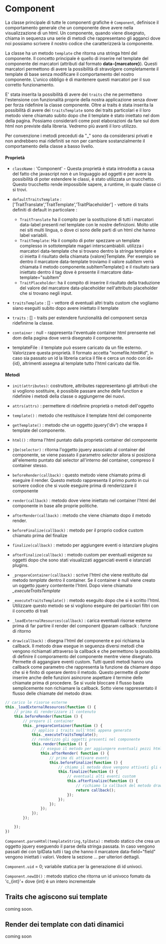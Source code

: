 # Component

La classe principale di tutte le componenti grafiche è `Component`, definisce il comportamento
generale che un componente deve avere nella visualizzazione di un html. Un componente, quando viene disegnato,
chiama in sequenza una serie di metodi che rappresentano gli agganci dove noi possiamo scrivere il nostro codice
che caratterizzerà la componente.

La classe ha un metodo `template` che ritorna una stringa html del componente. Il concetto principale è quello di 
inserire nel template del componente dei marcatori (attributi dal formato **data-{marcatore}**). 
Questi marcatori permettono di avere la possibilità di stravolgere completamente il template di base senza modificare 
il comportamento del nostro componente. L'unico obbligo è di mantenere questi marcatori per il suo corretto funzionamento.

E' stata inserita la possibilità di avere dei `traits` che ne permetteno l'estensione
con funzionalità proprie della nostra applicazione senza dover per forza ridefinire la classe componente. 
Oltre ai traits è stata inserita la possibilità di avere dei `traitsTemplate` sono dei traits particolari e il loro 
metodo viene chiamato subito dopo che il template è stato iniettato nel dom della pagina.
Possiamo considerarli come post elaborazioni da fare sul dom html non previste dalla libreria. Vedremo più
avanti il loro utilizzo.

Per convenzione i metodi preceduti da "_" sono da considerarsi privati e non andrebbero mai ridefiniti se non per cambiare
sostanzialmente il comportamento della classe a basso livello.


#### Proprietà

- `className` : 'Component' - Questa proprietà è stata introdotta a causa del fatto che javascript non è un linguaggio 
ad oggetti e per avere la possibilità di poter estendere le classi, è stato utilizzata un trucchetto. Questo trucchetto 
rende impossibile sapere, a runtime, in quale classe ci si trovi.

- `defaultTraitsTemplate` : ['TraitTranslate','TraitTemplate','TraitPlaceholder'] - vettore di traits definiti di default
in particolare :
    - `TraitTranslate` ha il compito per la sostituzione di tutti i marcatori data-label presenti nel template con le nostre 
    definizioni. Molto utile nei siti multi lingua, o dove ci sono delle parti di un html che hanno label variabili.
    - `TraitTemplate`: Ha il compito di poter spezzare un template complesso in sottotemplate magari interscambiabili.
    utilizza i marcatori data-template che si trovano dentro la stringa template e ci inietta il risultato della
    chiamata {valore}Template. Per esempio se dentro il marcatore data-template troviamo il valore *subItem* verrà chiamata
    il metodo componente.subItemTemplate() e il risultato sarà iniettato dentro il tag dove è presente il marcatore data-template="subItem" 
    - `TraitPlaceholder`: ha il compito di inserire il risultato della traduzione del valore del marcatore data-placeholder nell'attributo
    placeholder che si trovano negli input.
- `traitsTemplate` : [] - vettore di eventuali altri traits custom che vogliamo siano eseguiti subito dopo avere iniettato il template
- `traits` : [] - traits per estendere funzionalità del component senza ridefinirne la classe.
- `container` : null - rappresenta l'eventuale container html prensente nel dom della pagina dove verrà
disegnato il componente.
- templateFile : il template può essere caricato da un file esterno. Valorizzare questa proprietà. Il formato
accetta "nomefile.html#id", in caso sia passato un id la libreria carica il file e cerca un nodo con id={id}, altrimenti
assegna al template tutto l'html caricato dal file.

#### Metodi

- `init(attributes)`: costruttore, attributes rappresentano gli attributi
che si vogliono sostituire, è possibile passare anche delle function e ridefinire i metodi della classe
o aggiungerne dei nuovi. 

- `attrs(attrs)` : permettere di ridefinire proprietà o metodi dell'oggetto

- `template()` :  metodo che restituisce il template html del componente

- `getTemplate()` : metodo che un oggetto jquery('div') che wrappa il template del componente.

- `html()` : ritorna l'html puntato dalla proprietà container del componente
- `jQe(selector)` : ritorna l'oggetto jquery associato al container del componente, se viene
passato il parametro *selector* allora si posiziona all'elemento puntato dal selector all'interno
del container, compreso il container stesso.

- `beforeRender(callback)` : questo metodo viene chiamato prima di eseguire il render. Questo metodo rappresenta
il primo punto in cui scrivere codice che si vuole eseguire prima di renderizzare il componente

- `render(callback)` : metodo dove viene iniettato nel container l'html del componente in 
base alle proprie politiche.

- `afterRender(callback)` : metodo che viene chiamato dopo il metodo render.

- `beforeFinalize(callback)` : metodo per il proprio codice custom chiamato prima del finalize
- `finalize(callback)` : metodo per aggiungere eventi o istanziare plugins 
- `afterFinalize(callback)` : metodo custom per eventuali esigenze su oggetti dopo che sono stati visualizzati agganciati
eventi e istanziati plugins.

- `_prepareContainer(callback)`  : scrive l'html che viene restituito dal metodo *template* dentro il container.
Se il container è null viene creato un oggetto jquery contentente l'html. Dopo viene chiamato *_executeTraitsTemplate*

- `_executeTraitsTemplate()` : metodo eseguito dopo che si è scritto l'html. Utilizzare questo metodo
se si vogliono eseguire dei particolari filtri con il concetto di trait

- `_loadExternalResources(callback)` : carica eventuali risorse esterne prima di far partire il render del component
@param callback : funzione di ritorno 
    
- `draw(callback)` : disegna l'html del componente e poi richiama la callback.
Il metodo draw esegue in seguenza diversi metodi che vengono richiamati attraverso la
callback e che permettono la possibilità di definire il comporamento del componente mentre viene disegnato.
Permette di aggangiare eventi custom. 
Tutti questi metodi hanno una callback come parametro che rappresenta la funzione da chiamare dopo che si
è finito di operare dentro il metodo. Questo permette di poter inserire anche delle funzioni
asincrone aspettare il termine delle chiamate prima di procedere. Se si vuole bloccare il flusso
basta semplicemente non richiamare la callback. 
Sotto viene rappresentato il flusso delle chiamate del metodo draw.

```javascript
// carico le risorse esterne
this._loadExternalResources(function () {
    // prima di renderizzare il contenuto
    this.beforeRender(function () {
        // preparo il container
        this._prepareContainer(function () {
            // applico i traits sull'html appena generato
            this._executeTraitsTemplate();
            // renderizzo gli oggetti presenti nel componente
            this.render(function () {
                // eseguo il metodo per aggiungere eventuali pezzi html custom
                this.afterRender( function () {
                    // prima di attivare eventi 
                    this.beforeFinalize(function () {
                        // chiamo il metodo dove vengono attivati gli eventi
                        this.finalize(function () {
                            // eventuali alti eventi custom
                            this.afterFinalize(function () {
                                // richiamo la callback del metodo draw
                                return callback();
                            });
                        });
                    });
                });
            });
        });

    });
})
``` 




`Component.parseHtml(templateString,tplData)` : metodo statico che crea un oggetto jquery eseguendo
il parse della stringa passata. In caso vengono passati dei con tplData tutti i tag che hanno il marcatore
data-field="field" vengono iniettati i valori. Vedere la sezione ... per ulteriori dettagli.

`Component.uid` = 0; variabile statica per la generazione di id univoci.

`Component.newID()` : metodo statico che ritorna un id univoco fomato da 'c_{int}'+ dove {int} è un intero incrementale


## Traits che agiscono sui template

coming soon.

## Render dei template con dati dinamici

coming soon